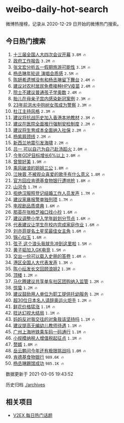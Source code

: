 # weibo-daily-hot-search

微博热搜榜，记录从 2020-12-29 日开始的微博热门搜索。

## 今日热门搜索

<!-- BEGIN -->

1. [十三届全国人大四次会议开幕](https://s.weibo.com/weibo?q=%23%E5%8D%81%E4%B8%89%E5%B1%8A%E5%85%A8%E5%9B%BD%E4%BA%BA%E5%A4%A7%E5%9B%9B%E6%AC%A1%E4%BC%9A%E8%AE%AE%E5%BC%80%E5%B9%95%23&Refer=top) `3.8M 🔥`
1. [政府工作报告](https://s.weibo.com/weibo?q=%23%E6%94%BF%E5%BA%9C%E5%B7%A5%E4%BD%9C%E6%8A%A5%E5%91%8A%23&Refer=top) `3.2M 🔥`
1. [张文宏分析五一假期旅游可能性](https://s.weibo.com/weibo?q=%23%E5%BC%A0%E6%96%87%E5%AE%8F%E5%88%86%E6%9E%90%E4%BA%94%E4%B8%80%E5%81%87%E6%9C%9F%E6%97%85%E6%B8%B8%E5%8F%AF%E8%83%BD%E6%80%A7%23&Refer=top) `3.1M 🔥`
1. [杨丞琳年轮说 演唱会质感](https://s.weibo.com/weibo?q=%E6%9D%A8%E4%B8%9E%E7%90%B3%E5%B9%B4%E8%BD%AE%E8%AF%B4%20%E6%BC%94%E5%94%B1%E4%BC%9A%E8%B4%A8%E6%84%9F&Refer=top) `2.5M 🔥`
1. [陈妍希遗憾没有和杨丞琳留下舞台](https://s.weibo.com/weibo?q=%23%E9%99%88%E5%A6%8D%E5%B8%8C%E9%81%97%E6%86%BE%E6%B2%A1%E6%9C%89%E5%92%8C%E6%9D%A8%E4%B8%9E%E7%90%B3%E7%95%99%E4%B8%8B%E8%88%9E%E5%8F%B0%23&Refer=top) `2.4M 🔥`
1. [建议对农村居民免费接种HPV疫苗](https://s.weibo.com/weibo?q=%23%E5%BB%BA%E8%AE%AE%E5%AF%B9%E5%86%9C%E6%9D%91%E5%B1%85%E6%B0%91%E5%85%8D%E8%B4%B9%E6%8E%A5%E7%A7%8DHPV%E7%96%AB%E8%8B%97%23&Refer=top) `2.4M 🔥`
1. [院士不建议普通孩子学奥数](https://s.weibo.com/weibo?q=%23%E9%99%A2%E5%A3%AB%E4%B8%8D%E5%BB%BA%E8%AE%AE%E6%99%AE%E9%80%9A%E5%AD%A9%E5%AD%90%E5%AD%A6%E5%A5%A5%E6%95%B0%23&Refer=top) `2.4M 🔥`
1. [胎儿在母亲子宫内感染新冠案例](https://s.weibo.com/weibo?q=%23%E8%83%8E%E5%84%BF%E5%9C%A8%E6%AF%8D%E4%BA%B2%E5%AD%90%E5%AE%AB%E5%86%85%E6%84%9F%E6%9F%93%E6%96%B0%E5%86%A0%E6%A1%88%E4%BE%8B%23&Refer=top) `2.3M 🔥`
1. [23年前洪水中抱树女孩成为警察](https://s.weibo.com/weibo?q=23%E5%B9%B4%E5%89%8D%E6%B4%AA%E6%B0%B4%E4%B8%AD%E6%8A%B1%E6%A0%91%E5%A5%B3%E5%AD%A9%E6%88%90%E4%B8%BA%E8%AD%A6%E5%AF%9F&Refer=top) `2.3M 🔥`
1. [杜江主持风格](https://s.weibo.com/weibo?q=%E6%9D%9C%E6%B1%9F%E4%B8%BB%E6%8C%81%E9%A3%8E%E6%A0%BC&Refer=top) `2.3M 🔥`
1. [建议将抗战历史加入香港本地教材](https://s.weibo.com/weibo?q=%23%E5%BB%BA%E8%AE%AE%E5%B0%86%E6%8A%97%E6%88%98%E5%8E%86%E5%8F%B2%E5%8A%A0%E5%85%A5%E9%A6%99%E6%B8%AF%E6%9C%AC%E5%9C%B0%E6%95%99%E6%9D%90%23&Refer=top) `2.3M 🔥`
1. [建议在医院全面推行强制安检制度](https://s.weibo.com/weibo?q=%23%E5%BB%BA%E8%AE%AE%E5%9C%A8%E5%8C%BB%E9%99%A2%E5%85%A8%E9%9D%A2%E6%8E%A8%E8%A1%8C%E5%BC%BA%E5%88%B6%E5%AE%89%E6%A3%80%E5%88%B6%E5%BA%A6%23&Refer=top) `2.2M 🔥`
1. [建议将生育成本全面纳入社保](https://s.weibo.com/weibo?q=%23%E5%BB%BA%E8%AE%AE%E5%B0%86%E7%94%9F%E8%82%B2%E6%88%90%E6%9C%AC%E5%85%A8%E9%9D%A2%E7%BA%B3%E5%85%A5%E7%A4%BE%E4%BF%9D%23&Refer=top) `2.2M 🔥`
1. [杨紫肩颈线](https://s.weibo.com/weibo?q=%23%E6%9D%A8%E7%B4%AB%E8%82%A9%E9%A2%88%E7%BA%BF%23&Refer=top) `2.2M 🔥`
1. [新西兰地震引发海啸](https://s.weibo.com/weibo?q=%23%E6%96%B0%E8%A5%BF%E5%85%B0%E5%9C%B0%E9%9C%87%E5%BC%95%E5%8F%91%E6%B5%B7%E5%95%B8%23&Refer=top) `2.2M 🔥`
1. [吕一 可以自己为自己赴汤蹈火](https://s.weibo.com/weibo?q=%E5%90%95%E4%B8%80%20%E5%8F%AF%E4%BB%A5%E8%87%AA%E5%B7%B1%E4%B8%BA%E8%87%AA%E5%B7%B1%E8%B5%B4%E6%B1%A4%E8%B9%88%E7%81%AB&Refer=top) `2.0M 🔥`
1. [今年GDP目标增长6%以上](https://s.weibo.com/weibo?q=%23%E4%BB%8A%E5%B9%B4GDP%E7%9B%AE%E6%A0%87%E5%A2%9E%E9%95%BF6%25%E4%BB%A5%E4%B8%8A%23&Refer=top) `2.0M 🔥`
1. [曾黎好美](https://s.weibo.com/weibo?q=%E6%9B%BE%E9%BB%8E%E5%A5%BD%E7%BE%8E&Refer=top) `1.9M 🔥`
1. [乘风破浪的姐姐三公](https://s.weibo.com/weibo?q=%E4%B9%98%E9%A3%8E%E7%A0%B4%E6%B5%AA%E7%9A%84%E5%A7%90%E5%A7%90%E4%B8%89%E5%85%AC&Refer=top) `1.8M 🔥`
1. [江映蓉 不被观众喜爱的歌手有什么意义](https://s.weibo.com/weibo?q=%E6%B1%9F%E6%98%A0%E8%93%89%20%E4%B8%8D%E8%A2%AB%E8%A7%82%E4%BC%97%E5%96%9C%E7%88%B1%E7%9A%84%E6%AD%8C%E6%89%8B%E6%9C%89%E4%BB%80%E4%B9%88%E6%84%8F%E4%B9%89&Refer=top) `1.8M 🔥`
1. [官方回应肯德基食物银行遭哄抢](https://s.weibo.com/weibo?q=%E5%AE%98%E6%96%B9%E5%9B%9E%E5%BA%94%E8%82%AF%E5%BE%B7%E5%9F%BA%E9%A3%9F%E7%89%A9%E9%93%B6%E8%A1%8C%E9%81%AD%E5%93%84%E6%8A%A2&Refer=top) `1.8M 🔥`
1. [山河令](https://s.weibo.com/weibo?q=%E5%B1%B1%E6%B2%B3%E4%BB%A4&Refer=top) `1.7M 🔥`
1. [拒绝汉服照登记结婚工作人员发声](https://s.weibo.com/weibo?q=%23%E6%8B%92%E7%BB%9D%E6%B1%89%E6%9C%8D%E7%85%A7%E7%99%BB%E8%AE%B0%E7%BB%93%E5%A9%9A%E5%B7%A5%E4%BD%9C%E4%BA%BA%E5%91%98%E5%8F%91%E5%A3%B0%23&Refer=top) `1.7M 🔥`
1. [建议家暴报警单独列项](https://s.weibo.com/weibo?q=%E5%BB%BA%E8%AE%AE%E5%AE%B6%E6%9A%B4%E6%8A%A5%E8%AD%A6%E5%8D%95%E7%8B%AC%E5%88%97%E9%A1%B9&Refer=top) `1.7M 🔥`
1. [电视剧品质盛典](https://s.weibo.com/weibo?q=%E7%94%B5%E8%A7%86%E5%89%A7%E5%93%81%E8%B4%A8%E7%9B%9B%E5%85%B8&Refer=top) `1.6M 🔥`
1. [那英在张柏芝袖口找小抄](https://s.weibo.com/weibo?q=%23%E9%82%A3%E8%8B%B1%E5%9C%A8%E5%BC%A0%E6%9F%8F%E8%8A%9D%E8%A2%96%E5%8F%A3%E6%89%BE%E5%B0%8F%E6%8A%84%23&Refer=top) `1.6M 🔥`
1. [建议调整小学入学年龄划分节点](https://s.weibo.com/weibo?q=%23%E5%BB%BA%E8%AE%AE%E8%B0%83%E6%95%B4%E5%B0%8F%E5%AD%A6%E5%85%A5%E5%AD%A6%E5%B9%B4%E9%BE%84%E5%88%92%E5%88%86%E8%8A%82%E7%82%B9%23&Refer=top) `1.6M 🔥`
1. [代表建议让学生在校内完成家庭作业](https://s.weibo.com/weibo?q=%23%E4%BB%A3%E8%A1%A8%E5%BB%BA%E8%AE%AE%E8%AE%A9%E5%AD%A6%E7%94%9F%E5%9C%A8%E6%A0%A1%E5%86%85%E5%AE%8C%E6%88%90%E5%AE%B6%E5%BA%AD%E4%BD%9C%E4%B8%9A%23&Refer=top) `1.6M 🔥`
1. [刘亦菲提名土星奖最佳女主角](https://s.weibo.com/weibo?q=%23%E5%88%98%E4%BA%A6%E8%8F%B2%E6%8F%90%E5%90%8D%E5%9C%9F%E6%98%9F%E5%A5%96%E6%9C%80%E4%BD%B3%E5%A5%B3%E4%B8%BB%E8%A7%92%23&Refer=top) `1.6M 🔥`
1. [锦心似玉](https://s.weibo.com/weibo?q=%23%E9%94%A6%E5%BF%83%E4%BC%BC%E7%8E%89%23&Refer=top) `1.6M 🔥`
1. [弦子 这个浪头我就先冲到这里啦](https://s.weibo.com/weibo?q=%E5%BC%A6%E5%AD%90%20%E8%BF%99%E4%B8%AA%E6%B5%AA%E5%A4%B4%E6%88%91%E5%B0%B1%E5%85%88%E5%86%B2%E5%88%B0%E8%BF%99%E9%87%8C%E5%95%A6&Refer=top) `1.5M 🔥`
1. [黄子韬加入GK电竞](https://s.weibo.com/weibo?q=%23%E9%BB%84%E5%AD%90%E9%9F%AC%E5%8A%A0%E5%85%A5GK%E7%94%B5%E7%AB%9E%23&Refer=top) `1.5M 🔥`
1. [交出一份可以载入史册的答卷](https://s.weibo.com/weibo?q=%23%E4%BA%A4%E5%87%BA%E4%B8%80%E4%BB%BD%E5%8F%AF%E4%BB%A5%E8%BD%BD%E5%85%A5%E5%8F%B2%E5%86%8C%E7%9A%84%E7%AD%94%E5%8D%B7%23&Refer=top) `1.4M 🔥`
1. [港区全国人大代表发声](https://s.weibo.com/weibo?q=%23%E6%B8%AF%E5%8C%BA%E5%85%A8%E5%9B%BD%E4%BA%BA%E5%A4%A7%E4%BB%A3%E8%A1%A8%E5%8F%91%E5%A3%B0%23&Refer=top) `1.3M 🔥`
1. [陈小纭发长文回顾浪姐2](https://s.weibo.com/weibo?q=%23%E9%99%88%E5%B0%8F%E7%BA%AD%E5%8F%91%E9%95%BF%E6%96%87%E5%9B%9E%E9%A1%BE%E6%B5%AA%E5%A7%902%23&Refer=top) `1.3M 🔥`
1. [顶楼](https://s.weibo.com/weibo?q=%E9%A1%B6%E6%A5%BC&Refer=top) `1.2M 🔥`
1. [马化腾建议共享单车社区团购纳入监管](https://s.weibo.com/weibo?q=%E9%A9%AC%E5%8C%96%E8%85%BE%E5%BB%BA%E8%AE%AE%E5%85%B1%E4%BA%AB%E5%8D%95%E8%BD%A6%E7%A4%BE%E5%8C%BA%E5%9B%A2%E8%B4%AD%E7%BA%B3%E5%85%A5%E7%9B%91%E7%AE%A1&Refer=top) `1.2M 🔥`
1. [惊蛰](https://s.weibo.com/weibo?q=%E6%83%8A%E8%9B%B0&Refer=top) `1.2M 🔥`
1. [建议鼓励用人单位为职工提供托幼服务](https://s.weibo.com/weibo?q=%23%E5%BB%BA%E8%AE%AE%E9%BC%93%E5%8A%B1%E7%94%A8%E4%BA%BA%E5%8D%95%E4%BD%8D%E4%B8%BA%E8%81%8C%E5%B7%A5%E6%8F%90%E4%BE%9B%E6%89%98%E5%B9%BC%E6%9C%8D%E5%8A%A1%23&Refer=top) `1.2M 🔥`
1. [超30位日本名人请辞奥运火炬手](https://s.weibo.com/weibo?q=%E8%B6%8530%E4%BD%8D%E6%97%A5%E6%9C%AC%E5%90%8D%E4%BA%BA%E8%AF%B7%E8%BE%9E%E5%A5%A5%E8%BF%90%E7%81%AB%E7%82%AC%E6%89%8B&Refer=top) `1.2M 🔥`
1. [鲜花价格猛涨](https://s.weibo.com/weibo?q=%23%E9%B2%9C%E8%8A%B1%E4%BB%B7%E6%A0%BC%E7%8C%9B%E6%B6%A8%23&Refer=top) `1.1M 🔥`
1. [旺达幻视大结局](https://s.weibo.com/weibo?q=%E6%97%BA%E8%BE%BE%E5%B9%BB%E8%A7%86%E5%A4%A7%E7%BB%93%E5%B1%80&Refer=top) `1.1M 🔥`
1. [妈妈反对我交往的对象我该坚持吗](https://s.weibo.com/weibo?q=%23%E5%A6%88%E5%A6%88%E5%8F%8D%E5%AF%B9%E6%88%91%E4%BA%A4%E5%BE%80%E7%9A%84%E5%AF%B9%E8%B1%A1%E6%88%91%E8%AF%A5%E5%9D%9A%E6%8C%81%E5%90%97%23&Refer=top) `1.1M 🔥`
1. [建议提高无编幼儿教师待遇](https://s.weibo.com/weibo?q=%E5%BB%BA%E8%AE%AE%E6%8F%90%E9%AB%98%E6%97%A0%E7%BC%96%E5%B9%BC%E5%84%BF%E6%95%99%E5%B8%88%E5%BE%85%E9%81%87&Refer=top) `1.1M 🔥`
1. [广州上海地铁乘车码一码通行](https://s.weibo.com/weibo?q=%23%E5%B9%BF%E5%B7%9E%E4%B8%8A%E6%B5%B7%E5%9C%B0%E9%93%81%E4%B9%98%E8%BD%A6%E7%A0%81%E4%B8%80%E7%A0%81%E9%80%9A%E8%A1%8C%23&Refer=top) `1.1M 🔥`
1. [小规模纳税人增值税起征点](https://s.weibo.com/weibo?q=%E5%B0%8F%E8%A7%84%E6%A8%A1%E7%BA%B3%E7%A8%8E%E4%BA%BA%E5%A2%9E%E5%80%BC%E7%A8%8E%E8%B5%B7%E5%BE%81%E7%82%B9&Refer=top) `1.1M 🔥`
1. [赘婿](https://s.weibo.com/weibo?q=%E8%B5%98%E5%A9%BF&Refer=top) `1.0M 🔥`
1. [岳云鹏问今年还有极限挑战吗](https://s.weibo.com/weibo?q=%23%E5%B2%B3%E4%BA%91%E9%B9%8F%E9%97%AE%E4%BB%8A%E5%B9%B4%E8%BF%98%E6%9C%89%E6%9E%81%E9%99%90%E6%8C%91%E6%88%98%E5%90%97%23&Refer=top) `1.0M 🔥`
1. [肯德基食物银行](https://s.weibo.com/weibo?q=%E8%82%AF%E5%BE%B7%E5%9F%BA%E9%A3%9F%E7%89%A9%E9%93%B6%E8%A1%8C&Refer=top) `989.6K 🔥`
1. [杨丞琳踢馆成功](https://s.weibo.com/weibo?q=%E6%9D%A8%E4%B8%9E%E7%90%B3%E8%B8%A2%E9%A6%86%E6%88%90%E5%8A%9F&Refer=top) `985.1K 🔥`

数据更新于 2021-03-05 19:43:52

<!-- END -->

历史归档 [./archives](./archives)

## 相关项目

- [V2EX 每日热门话题](https://github.com/boojack/v2ex-daily-hot-topic)
